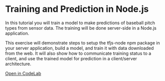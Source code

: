 # Training and Prediction in Node.js

In this tutorial you will train a model to make predictions of baseball pitch types from sensor data. The training will be done server-side in a Node.js application.

This exercise will demonstrate steps to setup the tfjs-node npm package in your server application, build a model, and train it with data downloaded from the web. It will also show how to communicate training status to a client, and use the trained model for prediction in a client/server architecture.

<a class="button button-white" href="https://codelabs.developers.google.com/codelabs/tensorflowjs-nodejs-codelab/#0">Open in CodeLab</a>
